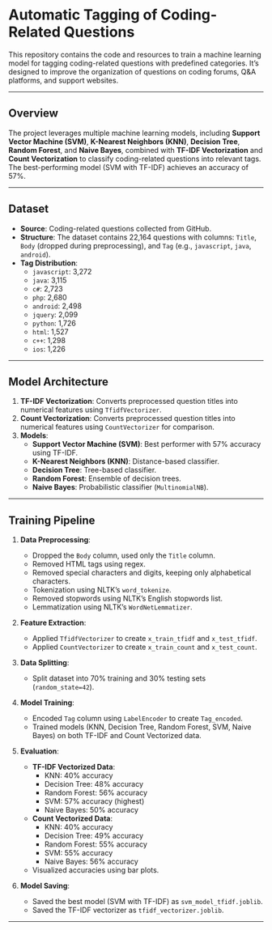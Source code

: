 # Automatic Tagging of Coding-Related Questions

This repository contains the code and resources to train a machine learning model for tagging coding-related questions with predefined categories. It’s designed to improve the organization of questions on coding forums, Q&A platforms, and support websites.

---

## Overview

The project leverages multiple machine learning models, including **Support Vector Machine (SVM)**, **K-Nearest Neighbors (KNN)**, **Decision Tree**, **Random Forest**, and **Naive Bayes**, combined with **TF-IDF Vectorization** and **Count Vectorization** to classify coding-related questions into relevant tags. The best-performing model (SVM with TF-IDF) achieves an accuracy of 57%.

---

## Dataset

- **Source**: Coding-related questions collected from GitHub.
- **Structure**: The dataset contains 22,164 questions with columns: `Title`, `Body` (dropped during preprocessing), and `Tag` (e.g., `javascript`, `java`, `android`).
- **Tag Distribution**:
  - `javascript`: 3,272
  - `java`: 3,115
  - `c#`: 2,723
  - `php`: 2,680
  - `android`: 2,498
  - `jquery`: 2,099
  - `python`: 1,726
  - `html`: 1,527
  - `c++`: 1,298
  - `ios`: 1,226

---

## Model Architecture

1. **TF-IDF Vectorization**: Converts preprocessed question titles into numerical features using `TfidfVectorizer`.
2. **Count Vectorization**: Converts preprocessed question titles into numerical features using `CountVectorizer` for comparison.
3. **Models**:
   - **Support Vector Machine (SVM)**: Best performer with 57% accuracy using TF-IDF.
   - **K-Nearest Neighbors (KNN)**: Distance-based classifier.
   - **Decision Tree**: Tree-based classifier.
   - **Random Forest**: Ensemble of decision trees.
   - **Naive Bayes**: Probabilistic classifier (`MultinomialNB`).

---

## Training Pipeline

1. **Data Preprocessing**:
   - Dropped the `Body` column, used only the `Title` column.
   - Removed HTML tags using regex.
   - Removed special characters and digits, keeping only alphabetical characters.
   - Tokenization using NLTK’s `word_tokenize`.
   - Removed stopwords using NLTK’s English stopwords list.
   - Lemmatization using NLTK’s `WordNetLemmatizer`.

2. **Feature Extraction**:
   - Applied `TfidfVectorizer` to create `x_train_tfidf` and `x_test_tfidf`.
   - Applied `CountVectorizer` to create `x_train_count` and `x_test_count`.

3. **Data Splitting**:
   - Split dataset into 70% training and 30% testing sets (`random_state=42`).

4. **Model Training**:
   - Encoded `Tag` column using `LabelEncoder` to create `Tag_encoded`.
   - Trained models (KNN, Decision Tree, Random Forest, SVM, Naive Bayes) on both TF-IDF and Count Vectorized data.

5. **Evaluation**:
   - **TF-IDF Vectorized Data**:
     - KNN: 40% accuracy
     - Decision Tree: 48% accuracy
     - Random Forest: 56% accuracy
     - SVM: 57% accuracy (highest)
     - Naive Bayes: 50% accuracy
   - **Count Vectorized Data**:
     - KNN: 40% accuracy
     - Decision Tree: 49% accuracy
     - Random Forest: 55% accuracy
     - SVM: 55% accuracy
     - Naive Bayes: 56% accuracy
   - Visualized accuracies using bar plots.

6. **Model Saving**:
   - Saved the best model (SVM with TF-IDF) as `svm_model_tfidf.joblib`.
   - Saved the TF-IDF vectorizer as `tfidf_vectorizer.joblib`.

---
